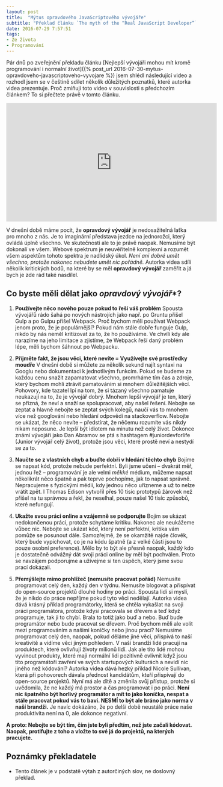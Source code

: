 ```yaml
---
layout: post
title:  "Mýtus opravdového JavaScriptového vývojáře"
subtitle: "Překlad článku `The myth of the “Real JavaScript Developer”`"
date: 2016-07-29 7:57:51
tags:
- Ze života
- Programování
---
```


Pár dnů po zveřejnění překladu článku [Nejlepší vývojáři mohou mít kromě programování i normalní život]({% post_url 2016-07-30-mytus-opravdoveho-javascriptoveho-vyvojare %}) jsem shlédl následující video a rozhodl jsem se v češtině sdílet několik důležitých poznatků, které autorka videa prezentuje. Proč zmiňuji toto video v souvislosti s předchozím článkem? To si přečtete právě v tomto článku.

<iframe width="560" height="315" src="https://www.youtube.com/embed/Xt5qpbiqw2g" frameborder="0" allowfullscreen></iframe>

V dnešní době máme pocit, že **opravdový vývojář** je nedosažitelná laťka pro mnoho z nás. Je to imaginární představa jezdce na jednorožci, který ovládá úplně všechno. Ve skutečnosti ale to je právě naopak. Nemusíme být dokonalí ve všem. Webové spektrum je neuvěřitelně komplexní a rozumět všem aspektům tohoto spektra je nadlidský úkol. *Není ani dobré umět všechno, protože nakonec nebudete umět nic pořádně.* Autorka videa sdílí několik kritických bodů, na které by se měl **opravdový vývojář** zaměřit a já bych je zde rád také nasdílel.

## Co byste měli dělat jako *opravdový vývojář**?

1. **Používejte něco nového pouze pokud to řeší váš problém**
Spousta vývojářů rádo šahá po nových nástrojích jako např. po Gruntu přišel Gulp a po Gulpu přišel Webpack. Proč bychom měli používat Webpack jenom proto, že je populárnější? Pokud nám stále dobře funguje Gulp, nikdo by nás neměl kritizovat za to, že ho používáme. Ve chvíli kdy ale narazíme na jeho limitace a zjistíme, že Webpack řeší daný problém lépe, měli bychom šáhnout po Webpacku.

2. **Příjměte fakt, že jsou věci, které nevíte = Využívejte své prostředky moudře**
V dnešní době si můžete za několik sekund najít syntaxi na Googlu nebo dokumentaci k jednotlivým funkcím. Pokud se budeme za každou cenu snažit zapamatovat všechno, promrháme tím čas a zdroje, který bychom mohli ztrávit pamatováním si mnohem důležitějších věcí.
Pohovory, kde tazatel lpí na tom, že si tázaný všechno pamatuje neukazují na to, že je vývojář dobrý. Mnohem lepší vývojář je ten, který se přizná, že neví a snaží se spolupracovat, aby našel řešení.
Nebojte se zeptat a hlavně nebojte se zeptat svých kolegů, naučí vás to mnohem více než googlování nebo hledání odpovědí na stackoverflow. Nebojte se ukázat, že něco nevíte – předstírat, že něčemu rozumíte vás nikdy nikam neposune. Je lepší být idiotem na minutu než celý život.
Dokonce známí vývojáři jako Dan Abramov se ptá s hashtagem #juniordevforlife (Junior vývojář celý život), protože jsou věci, které prostě neví a nestydí se za to.

3. **Naučte se z vlastních chyb a buďte dobří v hledání těchto chyb**
Bojíme se napsat kód, protože nebude perfektní. Byli jsme učeni – dvakrát měř, jednou řež – programování je ale velmi *měkké* médium, můžeme napsat několikrát něco špatně a pak teprve pochopíme, jak to napsat správně. Nepracujeme s fyzickými médii, kdy jednou něco uřízneme a už to nelze vrátit zpět. I Thomas Edison vytvořil přes 10 tisíc prototypů žárovek než přišel na tu správnou a řekl, že neselhal, pouze našel 10 tisíc způsobů, které nefungují.

4. **Ukažte svou práci online a vzájemně se podporujte**
Bojím se ukázat nedokončenou práci, protože schytáme kritiku. Nakonec ale neukážeme vůbec nic. Nebojte se ukázat kód, který není perfektní, kritika vám pomůže se posunout dále. Samozřejmě, že se okamžitě najde člověk, který bude vypichovat, co je na kódu špatně (a z velké části jsou to pouze osobní preference). Mělo by to být ale přesně naopak, každý kdo je dostatečně odvážný dát svoji práci online by měl být pochválen. Proto se navzájem podporujme a užívejme si ten úspěch, který jsme svou prací dokázali.

5. **Přemýšlejte mimo prohlížeč (nemusíte pracovat pořád)**
Nemusíte programovat celý den, každý den v týdnu. Nemusíte blogovat a přispívat do open-source projektů dlouhé hodiny po práci. Spousta lidí si myslí, že je nikdo do práce nepříjme pokud tyto věci nedělají. Autorka videa dává krásný příklad programátorky, která se chtěla vykašlat na svoji práci programátora, protože kdysi pracovala se dřevem a teď když programuje, tak ji to chybí. Brala to totiž jako buď a nebo. Buď bude programátor nebo bude pracovat se dřevem. Proč bychom měli ale volit mezi programováním a našimi koníčky nebo jinou prací? Nemusíme programovat celý den, naopak, pokud děláme jiné věci, přispívá to naší kreativitě a vidíme věci jiným pohledem. V naší brandži lidé pracují na produktech, které ovlivňují životy milionů lidí. Jak ale tito lidé mohou vyvinout produkty, které mají normální lidi pozitivně ovlivnit když jsou tito programátoři zavření ve svých startupových kulturách a nevidí nic jiného než kódování?
Autorka videa dává hezký příklad Nicole Sullivan, která při pohovorech dávala přednost kandidátům, kteří přispívají do open-source projektů. Nyní má ale dítě a změnila svůj přístup, protože si uvědomila, že ne každý má prostor a čas programovat i po práci. **Není nic špatného být horlivý programátor a mít to jako koníčka, nespat a stále pracovat pokud vás to baví. NESMÍ to být ale bráno jako norma v naší brandži.** Je navíc dokázáno, že po delší době neustálé práce naše produktivita není na 0, ale dokonce negativní.

**A proto: Nebojte se být tím, čím jste byli předtím, než jste začali kódovat. Naopak, protifujte z toho a vložte to své já do projektů, na kterých pracujete.**

## Poznámky překladatele
- Tento článek je v podstatě výtah z autorčiných slov, ne doslovný překlad.
